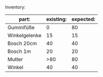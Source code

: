 Inventory:

| part:         | existing: | expected: |
|---------------|-----------|-----------|
| Gummifüße     | 0         | 80        |
| Winkelgelenke | 15        | 15        |
| Bosch 20cm    | 40        | 40        |
| Bosch 1m      | 20        | 20        |
| Mutter        | >80       | 80        |
| Winkel        | 40        | 40        |
